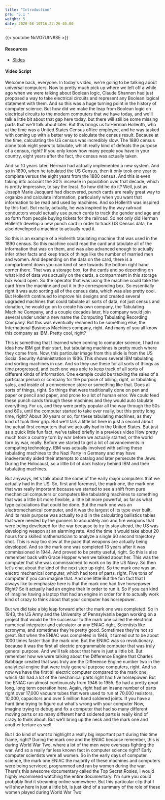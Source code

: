 ```yaml
---
title: "Introduction"
pre: "5.1 "
weight: 5
date: 2020-08-10T16:27:26-05:00
---
```


{{< youtube NcVO7UtN8SE >}}

#### Resources

* [Slides](/1-cc110/05-universalComputers/slides/5-UniversalComputers.pdf)

#### Video Script

Welcome back, everyone. In today's video, we're going to be talking about universal computers. Now to pretty much pick up where we left off a while ago when we were talking about Boolean logic, Claude Shannon had just proposed a way to take electrical circuits and represent any Boolean logical statement with them. And so this was a huge turning point in the history of computer science. But how did we make the leap from Boolean logic on electrical circuits to the modern computers that we have today, and we'll talk a little bit about that gap here today, but there will still be some missing parts that we'll talk about later. But this brings us to Herman Hollerith, who at the time was a United States Census office employee, and he was tasked with coming up with a better way to calculate the census result. Because at the time, calculating the US census was incredibly slow. The 1880 census alone took eight years to tabulate, which really kind of defeats the purpose of a census, right? If you only know how many people you have in your country, eight years after the fact, the census was actually taken. 

And so 10 years later, Herman had actually implemented a new system. And so in 1890, when he tabulated the US Census, then it only took one year to complete versus the eight years from the 1880 census. And this is even taking into account the 30% increase in population over that decade, which is pretty impressive, to say the least. So how did he do it? Well, just as Joseph Marie Jacquard had discovered, punch cards are really great way to organize and calculate information, particularly when you want that information to be read and used by machines. And so Hollerith was inspired by this fact. But really, actually, he was inspired by the way railroad conductors would actually use punch cards to track the gender and age and so forth from people buying tickets for the railroad. So not only did Herman Hollerith develop a new punch card in order to track US Census data, he also developed a machine to actually read it. 

So this is an example of a Hollerith tabulating machine that was used in the 1890 census. So this machine could read the card and tabulate all of the information that was on them, and was also advanced enough to actually infer other facts and keep track of things like the number of married men and women. And depending on the data on the card, there is a compartment down you can kind of see towards the bottom right hand corner there. That was a storage box, for the cards and so depending on what kind of data was actually on the cards, a compartment in this storage box would open. So the operator that was using the machine could take the card from the machine and put it in the corresponding box. So essentially right it was auto sorting all of the census data, which was also pretty cool. But Hollerith continued to improve his designs and created several upgraded machines that could tabulate all sorts of data, not just census and donation, he would go on to create his own company, the Tabulating Machine Company, and a couple decades later, his company would join several under under a new name the Computing Tabulating Recording Company. But this was eventually renamed to be something else, the International Business Machines company, right. And many of you all know this company as IBM. Pretty cool, right? 

This is something that I learned when coming to computer science, I had no idea how IBM got their start, but tabulating machines is pretty much where they come from. Now, this particular image from this slide is from the US Social Security Administration in 1936. This shows several IBM tabulating and sorting machines in use. And so they use these for all sorts of things as time progressed, and each one was able to keep track of all sorts of different kinds of information. One example could be tracking the sales of a particular person or company for the purpose of billing, right, or tabulating sales, and inside of a convenience store or something like that. Does all sorts of things, right. So things that were traditionally done on pen and paper or pencil and paper, and prone to a lot of human error. We could feed these punch cards through these machines and they would auto tabulate everything. For us, and they were pretty popular all the way through the 50s and 60s, until the computer started to take over really, but this pretty long time, right? About 30 years or so, for these tabulating machines, as they kind of took their grip. But we'll talk a little bit here in just a second about the actual first computers that we actually had in the United States. But just as a quick little fun fact, we've talked briefly in a previous video How pretty much took a country torn by war before we actually started, or the world torn by war, really. Before we started to get a lot of advancements in computing technology. IBM was actually involved with selling these tabulating machines to the Nazi Party in Germany and may have inadvertently aided their attempts to catalog and later persecute the Jews. During the Holocaust, so a little bit of dark history behind IBM and their tabulating machines. 

But anyways, let's talk about the some of the early major computers that we actually had in the US. So, first and foremost, the mark one, the mark one that was really important because we started to see a shift from pure mechanical computers or computers like tabulating machines to something that was a little bit more flexible, a little bit more powerful, as far as what type calculations that could be done. But the mark one was an electromechanical computer, and it was the largest of its type ever built. And its main purpose was actually to aid in the calculating ballistics tables that were needed by the gunners to accurately aim and fire weapons that were being developed for the war because to try to stay ahead, the US was developing weapon at an alarming rate. And the time it would take about 20 hours for a skilled mathematician to analyze a single 60 second trajectory shot. This is way too slow at the pace that weapons are actually being developed. And so the mark one was completed 13 years after it was commissioned in 1944. And proved to be pretty useful, right. So this is also remember back with Grace Hopper when we talked about her. This was the computer that she was commissioned to work on by the US Navy. So then let's chat about the kind of the next step up right. So the mark one was an electro mechanical computer, which had tons of parts, right. Five tons of computer if you can imagine that. And one little But the fun fact that I always like to emphasize here is that the mark one had five horsepower. Right? So it actually had an engine their in order to run it. So if you can kind of imagine having a laptop that had an engine in order for it to actually work kind of crazy to think about that your computer has horsepower. 

But we did take a big leap forward after the mark one was completed. So in 1943, the US Army and the University of Pennsylvania began working on a project that would be the successor to the mark one called the electrical numerical integrator and calculator or any ENIAC right. Scientists like acronyms, and sometimes they're pretty good. Sometimes they're not so great. But when the ENIAC was completed in 1946, it turned out to be about 1000 times faster than the mark one. But the ENIAC was so revolutionary. because it was the first all electric programmable computer that was truly general purpose. And we'll talk about that here in just a little bit. But remember how we were talking about the Difference Engine that Charles Babbage created that was truly are the Difference Engine number two in the analytical engine that were truly general purpose computers, right. And so now we have the first all electric computer compared to the mark one, which still had a lot of the mechanical parts right had five horsepower. But the ENIAC ran almost continuously from 1946 to 1955. So had a pretty good long, long term operation here. Again, right had an insane number of parts right over 17,000 vacuum tubes that were used to run at 70,000 resistors, 10,000, capacitors and over 5 million hand soldered joints. If you have a hard time trying to figure out what's wrong with your computer Now, imagine trying to debug and fix a computer that had so many different moving parts or so many different hand soldered parts is really kind of crazy to think about. But we'll bring up the neck and the mark one and another lecture as well. 

But I do kind of want to highlight a really big important part during this time frame, right? During the mark one and the ENIAC because remember, this is during World War Two, where a lot of the men were overseas fighting the war. And so a really far less known fact in computer science right? Early computer scientists were all women. So in the early days of computer science, the mark one ENIAC the majority of these machines and computers were being serviced, programmed and ran by women during the war. There's this awesome documentary called the Top Secret Rosies, I would highly recommend watching the entire documentary. I'm sure you could probably find it streaming online somewhere. But this particular clip that I will show here in just a little bit, is just kind of a summary of the role of these women played during World War Two